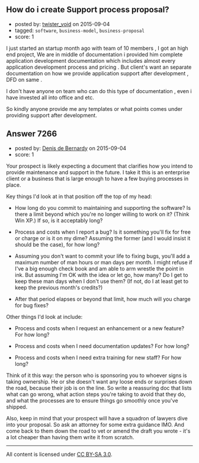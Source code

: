 ## How do i create Support process proposal?

- posted by: [twister_void](https://stackexchange.com/users/319555/twister-void) on 2015-09-04
- tagged: `software`, `business-model`, `business-proposal`
- score: 1

I just started an startup month ago with team of 10 members , I got an high end project, We are in middle of documentation i provided him complete application development documentation which includes almost every application development process and pricing . But client's want an separate documentation on how we provide application support after development , DFD on same .

I don't have anyone on team who can do this type of documentation , even i have invested all into office and etc. 

So kindly anyone provide me any templates or what points comes under providing support after development. 



## Answer 7266

- posted by: [Denis de Bernardy](https://stackexchange.com/users/182468/denis-de-bernardy) on 2015-09-04
- score: 1

Your prospect is likely expecting a document that clarifies how you intend to provide maintenance and support in the future. I take it this is an enterprise client or a business that is large enough to have a few buying processes in place.

Key things I'd look at in that position off the top of my head:

- How long do you commit to maintaining and supporting the software? Is there a limit beyond which you're no longer willing to work on it? (Think Win XP.) If so, is it acceptably long?

- Process and costs when I report a bug? Is it something you'll fix for free or charge or is it on my dime? Assuming the former (and I would insist it should be the case), for how long?

- Assuming you don't want to commit your life to fixing bugs, you'll add a maximum number of man hours or man days per month. I might refuse if I've a big enough check book and am able to arm wrestle the point in ink. But assuming I'm OK with the idea or let go, how many? Do I get to keep these man days when I don't use them? (If not, do I at least get to keep the previous month's credits?)

- After that period elapses or beyond that limit, how much will you charge for bug fixes?

Other things I'd look at include:

- Process and costs when I request an enhancement or a new feature? For how long?

- Process and costs when I need documentation updates? For how long?

- Process and costs when I need extra training for new staff? For how long?

Think of it this way: the person who is sponsoring you to whoever signs is taking ownership. He or she doesn't want any loose ends or surprises down the road, because their job is on the line. So write a reassuring doc that lists what can go wrong, what action steps you're taking to avoid that they do, and what the processes are to ensure things go smoothly once you've shipped.

Also, keep in mind that your prospect will have a squadron of lawyers dive into your proposal. So ask an attorney for some extra guidance IMO. And come back to them down the road to vet or amend the draft you wrote - it's a lot cheaper than having them write it from scratch.



---

All content is licensed under [CC BY-SA 3.0](https://creativecommons.org/licenses/by-sa/3.0/).
